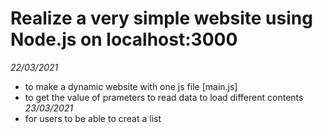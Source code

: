 # Realize a very simple website using Node.js on localhost:3000

*22/03/2021*
- to make a dynamic website with one js file [main.js] 
- to get the value of prameters to read data to load different contents
*23/03/2021*
- for users to be able to creat a list 